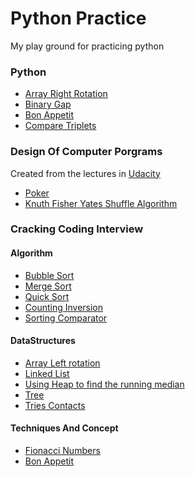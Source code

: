# Python Practice
My play ground for practicing python

### Python 
- [Array Right Rotation](https://github.com/amanullahtariq/python-practice/blob/master/Python/array_right_rotation)
- [Binary Gap](https://github.com/amanullahtariq/python-practice/blob/master/Python/binary_gap.py)
- [Bon Appetit](https://github.com/amanullahtariq/python-practice/blob/master/Python/bon_appetit.py)
- [Compare Triplets](https://github.com/amanullahtariq/python-practice/blob/dev/Python/compare_triplets.py)

### Design Of Computer Porgrams
Created from the lectures in [Udacity](https://classroom.udacity.com/courses/cs212/lessons/48632874/concepts/487343780923)
- [Poker](https://github.com/amanullahtariq/python-practice/blob/dev/Python/poker.py)
- [Knuth Fisher Yates Shuffle Algorithm](https://github.com/amanullahtariq/python-practice/blob/master/Python/knuth_shuffle_algorithm.py)

### Cracking Coding Interview
#### Algorithm
- [Bubble Sort](https://github.com/amanullahtariq/python-practice/blob/dev/cracking_coding_interview/Algorithms/bubble_sort.py)
- [Merge Sort](https://github.com/amanullahtariq/python-practice/blob/master/cracking_coding_interview/Algorithms/merge_sort.py)
- [Quick Sort](https://github.com/amanullahtariq/python-practice/blob/master/cracking_coding_interview/Algorithms/quick_sort.py)
- [Counting Inversion](https://github.com/amanullahtariq/python-practice/blob/master/cracking_coding_interview/Algorithms/counting_inversions.py)
- [Sorting Comparator](https://github.com/amanullahtariq/python-practice/blob/master/cracking_coding_interview/Algorithms/sorting_comparator.py)

#### DataStructures
- [Array Left rotation](https://github.com/amanullahtariq/python-practice/blob/master/cracking_coding_interview/DataStructures/array_left_rotation.py)
- [Linked List](https://github.com/amanullahtariq/python-practice/blob/master/cracking_coding_interview/DataStructures/linked_list.py)
- [Using Heap to find the running median](https://github.com/amanullahtariq/python-practice/blob/master/cracking_coding_interview/DataStructures/heap_finding_the_running_median.py)
- [Tree](https://github.com/amanullahtariq/python-practice/blob/master/cracking_coding_interview/DataStructures/tree.py)
- [Tries Contacts](https://github.com/amanullahtariq/python-practice/blob/master/cracking_coding_interview/DataStructures/tries_contacts.py)

#### Techniques And Concept
- [Fionacci Numbers](https://github.com/amanullahtariq/python-practice/blob/dev/cracking_coding_interview/techniques_and_concept/fibonacci_numbers.py)
- [Bon Appetit](https://github.com/amanullahtariq/python-practice/blob/master/Python/bon_appetit.py)

